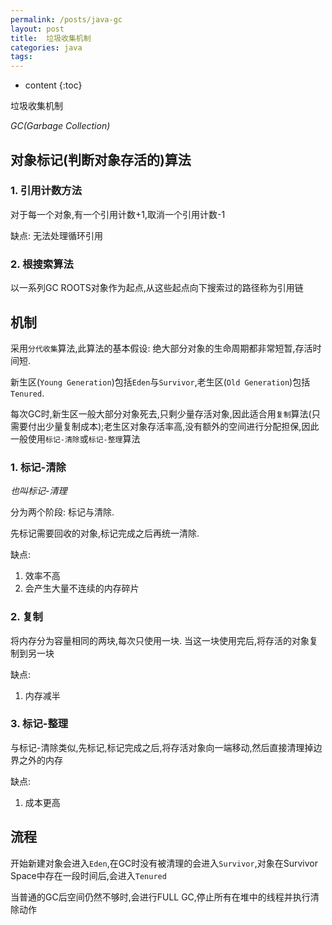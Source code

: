 ```yaml
---
permalink: /posts/java-gc
layout: post
title:  垃圾收集机制
categories: java
tags:
---
```


* content
{:toc}

垃圾收集机制




*GC(Garbage Collection)*

## 对象标记(判断对象存活的)算法

### 1. 引用计数方法
对于每一个对象,有一个引用计数+1,取消一个引用计数-1

缺点: 无法处理循环引用

### 2. 根搜索算法
以一系列GC ROOTS对象作为起点,从这些起点向下搜索过的路径称为引用链

## 机制

采用`分代收集`算法,此算法的基本假设: 绝大部分对象的生命周期都非常短暂,存活时间短.

新生区(`Young Generation`)包括`Eden`与`Survivor`,老生区(`Old Generation`)包括`Tenured`.

每次GC时,新生区一般大部分对象死去,只剩少量存活对象,因此适合用`复制`算法(只需要付出少量复制成本);老生区对象存活率高,没有额外的空间进行分配担保,因此一般使用`标记-清除`或`标记-整理`算法

### 1. 标记-清除
*也叫标记-清理*

分为两个阶段: 标记与清除.

先标记需要回收的对象,标记完成之后再统一清除.

缺点:
1. 效率不高
2. 会产生大量不连续的内存碎片

### 2. 复制
将内存分为容量相同的两块,每次只使用一块.
当这一块使用完后,将存活的对象复制到另一块

缺点:
1. 内存减半

### 3. 标记-整理
与标记-清除类似,先标记,标记完成之后,将存活对象向一端移动,然后直接清理掉边界之外的内存

缺点:
1. 成本更高

## 流程

开始新建对象会进入`Eden`,在GC时没有被清理的会进入`Survivor`,对象在Survivor Space中存在一段时间后,会进入`Tenured`

当普通的GC后空间仍然不够时,会进行FULL GC,停止所有在堆中的线程并执行清除动作
